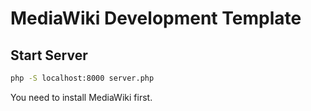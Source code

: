 # MediaWiki Development Template

## Start Server

```bash
php -S localhost:8000 server.php
```

You need to install MediaWiki first.